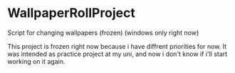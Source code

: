 # WallpaperRollProject
Script for changing wallpapers (frozen)
(windows only right now)

This project is frozen right now because i have diffrent priorities for now.
It was intended as practice project at my uni, and now i don't know if i'll start working on it again.
